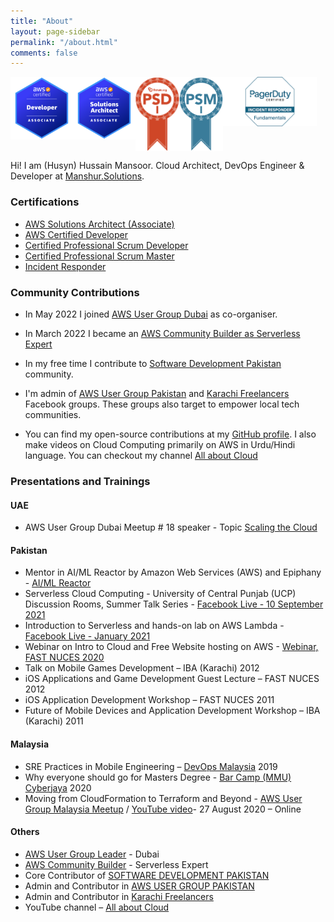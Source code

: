 ```yaml
---
title: "About"
layout: page-sidebar
permalink: "/about.html"
comments: false
---
```


<img src="assets/images/badges/da.png"
     alt="AWS Developer Associate Badge"
     style="float: left;" width="100px" />

<img src="assets/images/badges/saa.png"
     alt="AWS Solutions Architect Associate Badge"
     style="float: left;"  width="100px" />

<img src="assets/images/badges/psd.png"
     alt="Professional Scrum Developer"
     style="float: left;"  width="70px" />

<img src="assets/images/badges/psm.png"
     alt="Professional Scrum Master"
     style="float: left;"  width="70px" />

<img src="assets/images/badges/pd_ic.png"
     alt="PagerDuty Incident Responder"
     style="float: left;" width="150px"/>

<br clear="left"/>

Hi! I am (Husyn) Hussain Mansoor. Cloud Architect, DevOps Engineer & Developer at [Manshur.Solutions](https://manshur.solutions).

### Certifications

- [AWS Solutions Architect (Associate)](https://www.youracclaim.com/badges/9b211ff6-ec61-46ca-a372-5cefe1b7a453) 
- [AWS Certified Developer](https://www.youracclaim.com/badges/ba6fa512-60a2-4135-875d-db330818e44e)
- [Certified Professional Scrum Developer](https://www.scrum.org/certificates/398038)
- [Certified Professional Scrum Master](https://www.scrum.org/certificates/308171)
- [Incident Responder](https://verify.skilljar.com/c/5k5t9egcvxqa)

### Community Contributions

- In May 2022 I joined [AWS User Group Dubai](https://meetu.ps/c/2GXCh/6g00F/d) as co-organiser.

- In March 2022 I became an [AWS Community Builder as Serverless Expert](https://aws.amazon.com/developer/community/community-builders/community-builders-directory/?cb-cards.q=hussain%2Bmansoor)

- In my free time I contribute to [Software Development Pakistan](http://softdevpk.com) community.

- I'm admin of [AWS User Group Pakistan](https://www.facebook.com/groups/awsugpk) and [Karachi Freelancers](https://www.facebook.com/groups/karachifreelancers) Facebook groups. These groups also target to empower local tech communities. 

- You can find my open-source contributions at my [GitHub profile](http://github.com/husyn/). I also make videos on Cloud Computing primarily on AWS in Urdu/Hindi language. You can checkout my channel [All about Cloud](https://www.youtube.com/channel/UCQnAN556-_JeXfiQi9SgN_g)

### Presentations and Trainings

#### UAE
- AWS User Group Dubai Meetup # 18 speaker - Topic [Scaling the Cloud](https://www.meetup.com/AWS-Dubai/events/284756861/)

#### Pakistan

- Mentor in AI/ML Reactor by Amazon Web Services (AWS) and Epiphany - [AI/ML Reactor](https://epiphany.com.pk/ai-ml-reactor/)
- Serverless Cloud Computing - University of Central Punjab (UCP) Discussion Rooms, Summer Talk Series - [Facebook Live - 10 September 2021](https://www.facebook.com/ieeeucpsb/videos/564529721659554)
- Introduction to Serverless and hands-on lab on AWS Lambda - [Facebook Live - January 2021](https://www.facebook.com/events/168729428369834/)
- Webinar on Intro to Cloud and Free Website hosting on AWS - [Webinar, FAST NUCES 2020](https://www.facebook.com/FASTNUCESKHI/photos/pcb.3745980845517140/3745980618850496)
-	Talk on Mobile Games Development – IBA (Karachi) 2012
-	iOS Applications and Game Development Guest Lecture – FAST NUCES 2012
- iOS Application Development Workshop – FAST NUCES 2011
-	Future of Mobile Devices and Application Development Workshop – IBA (Karachi) 2011

#### Malaysia

-	SRE Practices in Mobile Engineering – [DevOps Malaysia](https://www.meetup.com/DevOpsMalaysia/events/265462658/) 2019
-	Why everyone should go for Masters Degree - [Bar Camp (MMU) Cyberjaya](https://barcampcyberjaya.org) 2020
-	Moving from CloudFormation to Terraform and Beyond - [AWS User Group Malaysia Meetup](https://www.meetup.com/AWSUGMY/events/272642576/) / [YouTube video](https://www.youtube.com/watch?v=fiG1iC7D4ow&t=19s)- 27 August 2020 – Online

#### Others

-    [AWS User Group Leader](https://meetu.ps/c/2GXCh/6g00F/d) - Dubai
-    [AWS Community Builder](https://aws.amazon.com/developer/community/community-builders/community-builders-directory/?cb-cards.q=Hussain%2BMansoor) - Serverless Expert 
-	Core Contributor of [SOFTWARE DEVELOPMENT PAKISTAN](https://softdevpk.com)
-	Admin and Contributor in [AWS USER GROUP PAKISTAN](https://www.facebook.com/groups/AWSUGPK)
-	Admin and Contributor in [Karachi Freelancers](https://www.facebook.com/groups/Karachifreelancers)
-	YouTube channel – [All about Cloud](https://www.youtube.com/channel/UCQnAN556-_JeXfiQi9SgN_g)
